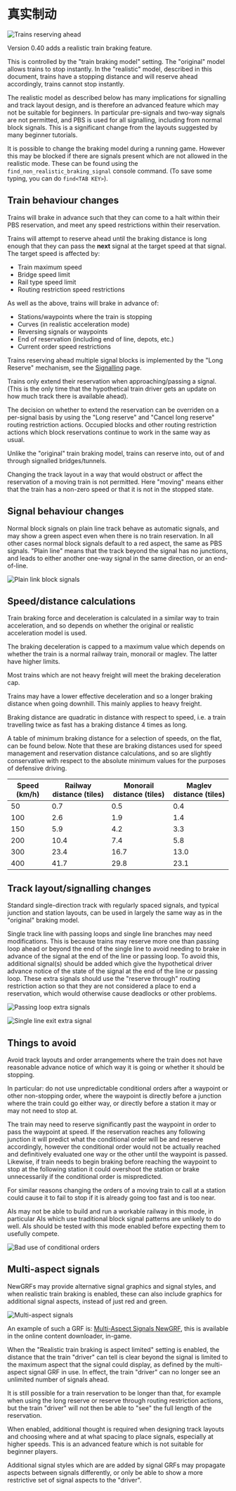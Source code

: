 # 真实制动

![Trains reserving ahead](images/realistic-braking-header.png)

Version 0.40 adds a realistic train braking feature.

This is controlled by the "train braking model" setting.
The "original" model allows trains to stop instantly.
In the "realistic" model, described in this document, trains have a stopping distance and will reserve ahead accordingly, trains cannot stop instantly.

The realistic model as described below has many implications for signalling and track layout design, and is therefore an advanced feature which may not be suitable for beginners.
In particular pre-signals and two-way signals are not permitted, and PBS is used for all signalling, including from normal block signals.
This is a significant change from the layouts suggested by many beginner tutorials.

It is possible to change the braking model during a running game.
However this may be blocked if there are signals present which are not allowed in the realistic mode.
These can be found using the `find_non_realistic_braking_signal` console command. (To save some typing, you can do `find<TAB KEY>`).

## Train behaviour changes

Trains will brake in advance such that they can come to a halt within their PBS reservation, and meet any speed restrictions within their reservation.

Trains will attempt to reserve ahead until the braking distance is long enough that they can pass the **next** signal at the target speed at that signal.
The target speed is affected by:

* Train maximum speed
* Bridge speed limit
* Rail type speed limit
* Routing restriction speed restrictions

As well as the above, trains will brake in advance of:

* Stations/waypoints where the train is stopping
* Curves (in realistic acceleration mode)
* Reversing signals or waypoints
* End of reservation (including end of line, depots, etc.)
* Current order speed restrictions

Trains reserving ahead multiple signal blocks is implemented by the "Long Reserve" mechanism, see the [Signalling](./Signalling.md#寻路限制) page.

Trains only extend their reservation when approaching/passing a signal. (This is the only time that the hypothetical train driver gets an update on how much track there is available ahead).

The decision on whether to extend the reservation can be overriden on a per-signal basis by using the "Long reserve" and "Cancel long reserve" routing restriction actions.
Occupied blocks and other routing restriction actions which block reservations continue to work in the same way as usual.

Unlike the "original" train braking model, trains can reserve into, out of and through signalled bridges/tunnels.

Changing the track layout in a way that would obstruct or affect the reservation of a moving train is not permitted. Here "moving" means either that the train has a non-zero speed or that it is not in the stopped state.

## Signal behaviour changes

Normal block signals on plain line track behave as automatic signals, and may show a green aspect even when there is no train reservation.
In all other cases normal block signals default to a red aspect, the same as PBS signals.
"Plain line" means that the track beyond the signal has no junctions, and leads to either another one-way signal in the same direction, or an end-of-line.

![Plain link block signals](images/realistic-braking-auto-signals.png)

## Speed/distance calculations

Train braking force and deceleration is calculated in a similar way to train acceleration, and so depends on whether the original or realistic acceleration model is used.

The braking deceleration is capped to a maximum value which depends on whether the train is a normal railway train, monorail or maglev. The latter have higher limits.

Most trains which are not heavy freight will meet the braking deceleration cap.

Trains may have a lower effective deceleration and so a longer braking distance when going downhill. This mainly applies to heavy freight.

Braking distance are quadratic in distance with respect to speed, i.e. a train travelling twice as fast has a braking distance 4 times as long.

A table of minimum braking distance for a selection of speeds, on the flat, can be found below.
Note that these are braking distances used for speed management and reservation distance calculations, and so are slightly conservative with respect to the absolute minimum values for the purposes of defensive driving.

| Speed (km/h)  | Railway distance (tiles) | Monorail distance (tiles) | Maglev distance (tiles) |
| ------------- | ------------------------ | ------------------------- | ----------------------- |
|            50 |                      0.7 |                       0.5 |                     0.4 |
|           100 |                      2.6 |                       1.9 |                     1.4 |
|           150 |                      5.9 |                       4.2 |                     3.3 |
|           200 |                     10.4 |                       7.4 |                     5.8 |
|           300 |                     23.4 |                      16.7 |                    13.0 |
|           400 |                     41.7 |                      29.8 |                    23.1 |

## Track layout/signalling changes

Standard single-direction track with regularly spaced signals, and typical junction and station layouts, can be used in largely the same way as in the "original" braking model.

Single track line with passing loops and single line branches may need modifications.
This is because trains may reserve more one than passing loop ahead or beyond the end of the single line to avoid needing to brake in advance of the signal at the end of the line or passing loop.
To avoid this, additional signal(s) should be added which give the hypothetical driver advance notice of the state of the signal at the end of the line or passing loop.
These extra signals should use the "reserve through" routing restriction action so that they are not considered a place to end a reservation, which would otherwise cause deadlocks or other problems.

![Passing loop extra signals](images/realistic-braking-passing-loops.png)

![Single line exit extra signal](images/realistic-braking-branch.png)

## Things to avoid

Avoid track layouts and order arrangements where the train does not have reasonable advance notice of which way it is going or whether it should be stopping.

In particular: do not use unpredictable conditional orders after a waypoint or other non-stopping order, where the waypoint is directly before a junction where the train could go either way,
or directly before a station it may or may not need to stop at.

The train may need to reserve significantly past the waypoint in order to pass the waypoint at speed.
If the reservation reaches any following junction it will predict what the conditional order will be and reserve accordingly, however the conditional order would not be actually
reached and definitively evaluated one way or the other until the waypoint is passed.
Likewise, if train needs to begin braking before reaching the waypoint to stop at the following station it could overshoot the station or brake unnecessarily if the conditional order is mispredicted.

For similar reasons changing the orders of a moving train to call at a station could cause it to fail to stop if it is already going too fast and is too near.

AIs may not be able to build and run a workable railway in this mode, in particular AIs which use traditional block signal patterns are unlikely to do well.
AIs should be tested with this mode enabled before expecting them to usefully compete.

![Bad use of conditional orders](images/realistic-braking-bad-cond-orders.png)

## Multi-aspect signals

NewGRFs may provide alternative signal graphics and signal styles, and when realistic train braking is enabled, these can also include graphics for additional signal aspects, instead of just red and green.

![Multi-aspect signals](images/multi-aspect-signals.png)

An example of such a GRF is: [Multi-Aspect Signals NewGRF](https://github.com/JGRennison/multi-aspect-signals-grf), this is available in the online content downloader, in-game.

When the "Realistic train braking is aspect limited" setting is enabled, the distance that the train "driver" can tell is clear beyond the signal is limited to the maximum aspect that the signal
could display, as defined by the multi-aspect signal GRF in use.
In effect, the train "driver" can no longer see an unlimited number of signals ahead.

It is still possible for a train reservation to be longer than that, for example when using the long reserve or reserve through routing restriction actions, but the train "driver" will
not then be able to "see" the full length of the reservation.

When enabled, additional thought is required when designing track layouts and choosing where and at what spacing to place signals, especially at higher speeds.
This is an advanced feature which is not suitable for beginner players.

Additional signal styles which are are added by signal GRFs may propagate aspects between signals differently, or only be able to show a more restrictive set of signal aspects to the "driver".
